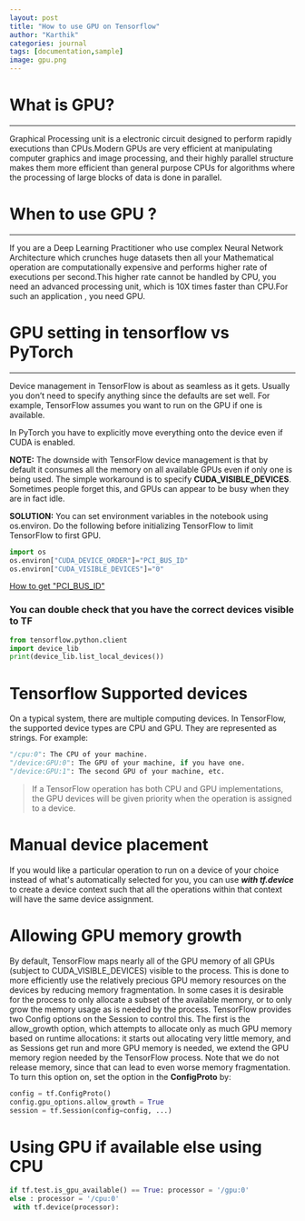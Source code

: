 ```yaml
---
layout: post
title: "How to use GPU on Tensorflow"
author: "Karthik"
categories: journal
tags: [documentation,sample]
image: gpu.png
---
```



<!-- ![GPU](assets/img/gpu.png) -->

# What is GPU? 
---

Graphical Processing unit is a electronic circuit designed to perform rapidly executions than CPUs.Modern GPUs are very efficient at manipulating computer graphics and image processing, and their highly parallel structure makes them more efficient than general purpose CPUs for algorithms where the processing of large blocks of data is done in parallel. 


# When to use GPU ?
---

If you are a Deep Learning Practitioner who use complex Neural Network Architecture which crunches huge datasets then all your Mathematical operation are computationally expensive and performs higher rate of executions per second.This higher rate cannot be handled by CPU, you need an advanced processing unit, which is 10X times faster than CPU.For such an application , you need GPU. 




# GPU setting in tensorflow vs PyTorch
---
Device management in TensorFlow is about as seamless as it gets. Usually you don’t need to specify anything since the defaults are set well. For example, TensorFlow assumes you want to run on the GPU if one is available.

In PyTorch you have to explicitly move everything onto the device even if CUDA is enabled.

**NOTE:**  The downside with TensorFlow device management is that by default it consumes all the memory on all available GPUs even if only one is being used. The simple workaround is to specify **CUDA_VISIBLE_DEVICES**. Sometimes people forget this, and GPUs can appear to be busy when they are in fact idle.


**SOLUTION:**
You can set environment variables in the notebook using os.environ. Do the following before initializing TensorFlow to limit TensorFlow to first GPU.

```python
import os 
os.environ["CUDA_DEVICE_ORDER"]="PCI_BUS_ID" 
os.environ["CUDA_VISIBLE_DEVICES"]="0"
```
[How to get "PCI_BUS_ID"](https://wiki.debian.org/HowToIdentifyADevice/PCI)


### You can double check that you have the correct devices visible to TF

```python
from tensorflow.python.client 
import device_lib 
print(device_lib.list_local_devices())
```


# Tensorflow Supported devices

On a typical system, there are multiple computing devices. In TensorFlow, the supported device types are CPU and GPU. They are represented as strings. For example:

```python
"/cpu:0": The CPU of your machine.
"/device:GPU:0": The GPU of your machine, if you have one.
"/device:GPU:1": The second GPU of your machine, etc.
```

> If a TensorFlow operation has both CPU and GPU implementations, the GPU devices will be given priority when the operation is assigned to a device.


# Manual device placement

If you would like a particular operation to run on a device of your choice instead of what's automatically selected for you, you can use 
_**with tf.device**_ to create a device context such that all the operations within that context will have the same device assignment.
 
# Allowing GPU memory growth

By default, TensorFlow maps nearly all of the GPU memory of all GPUs (subject to CUDA_VISIBLE_DEVICES) visible to the process. This is done to more efficiently use the relatively precious GPU memory resources on the devices by reducing memory fragmentation.
In some cases it is desirable for the process to only allocate a subset of the available memory, or to only grow the memory usage as is needed by the process. TensorFlow provides two Config options on the Session to control this.
The first is the allow_growth option, which attempts to allocate only as much GPU memory based on runtime allocations: it starts out allocating very little memory, and as Sessions get run and more GPU memory is needed, we extend the GPU memory region needed by the TensorFlow process. Note that we do not release memory, since that can lead to even worse memory fragmentation. To turn this option on, set the option in the **ConfigProto** by:

```python
config = tf.ConfigProto()
config.gpu_options.allow_growth = True
session = tf.Session(config=config, ...)
```


# Using GPU if available else using CPU

```python
if tf.test.is_gpu_available() == True: processor = '/gpu:0'
else : processor = '/cpu:0'
 with tf.device(processor):

```
